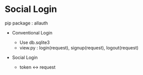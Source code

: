 # Social Login

pip package : allauth

* Conventional Login
    - Use db.sqlite3
    - view.py : login(request), signup(request), logout(request)


* Social Login
    - token <-> request

    